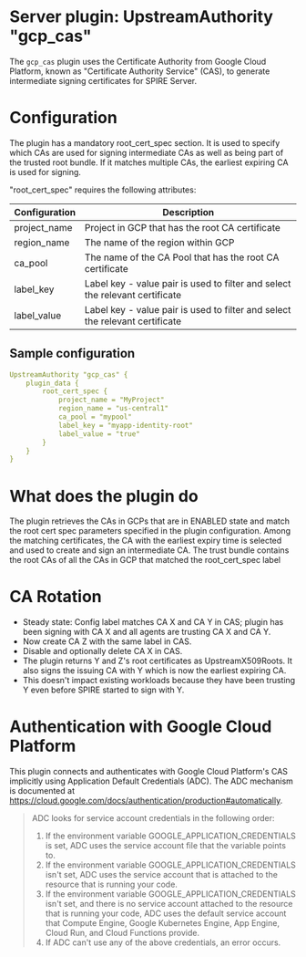 # Server plugin: UpstreamAuthority "gcp_cas"

The `gcp_cas` plugin uses the Certificate Authority from Google Cloud Platform, known as "Certificate Authority Service" (CAS),
 to generate intermediate signing certificates for SPIRE Server.

# Configuration

The plugin has a mandatory root_cert_spec section. It is used to specify which CAs are used for signing
 intermediate CAs as well as being part of the trusted root bundle. If it matches multiple CAs,
 the earliest expiring CA is used for signing.

"root_cert_spec" requires the following attributes:

| Configuration                 | Description                                                       |
| ----------------------------- | ----------------------------------------------------------------- |
| project_name   | Project in GCP that has the root CA certificate                   |
| region_name    | The name of the region within GCP                                 |
| ca_pool        | The name of the CA Pool that has the root CA certificate          |
| label_key      | Label key - value pair is used to filter and select the relevant certificate  |
| label_value    | Label key - value pair is used to filter and select the relevant certificate  |

## Sample configuration

```yaml
UpstreamAuthority "gcp_cas" {
    plugin_data {
        root_cert_spec {
            project_name = "MyProject"
            region_name = "us-central1"
            ca_pool = "mypool"
            label_key = "myapp-identity-root"
            label_value = "true"
        }
    }
}
```

# What does the plugin do

The plugin retrieves the CAs in GCPs that are in ENABLED state and match the root cert spec parameters specified
 in the plugin configuration. Among the matching certificates, the CA with the earliest expiry time is selected and
 used to create and sign an intermediate CA. The trust bundle contains the root CAs of all the CAs in GCP that matched
 the root_cert_spec label

# CA Rotation

* Steady state: Config label matches CA X and CA Y in CAS; plugin has been signing with CA X and all agents are trusting CA X and CA Y.
* Now create CA Z with the same label in CAS.
* Disable and optionally delete CA X in CAS.
* The plugin returns Y and Z's root certificates as UpstreamX509Roots. It also signs the issuing CA with Y which is now the earliest expiring CA.
* This doesn't impact existing workloads because they have been trusting Y even before SPIRE started to sign with Y.

# Authentication with Google Cloud Platform

This plugin connects and authenticates with Google Cloud Platform's CAS implicitly using Application Default Credentials (ADC).
 The ADC mechanism is documented at <https://cloud.google.com/docs/authentication/production#automatically>.

>ADC looks for service account credentials in the following order:
>
>1. If the environment variable GOOGLE_APPLICATION_CREDENTIALS is set, ADC uses the service account file that the variable points to.
>1. If the environment variable GOOGLE_APPLICATION_CREDENTIALS isn't set, ADC uses the service account that is attached to the resource that is running your code.
>1. If the environment variable GOOGLE_APPLICATION_CREDENTIALS isn't set, and there is no service account attached to the resource that is running your code, ADC uses the default service account that Compute Engine, Google Kubernetes Engine, App Engine, Cloud Run, and Cloud Functions provide.
>1. If ADC can't use any of the above credentials, an error occurs.
